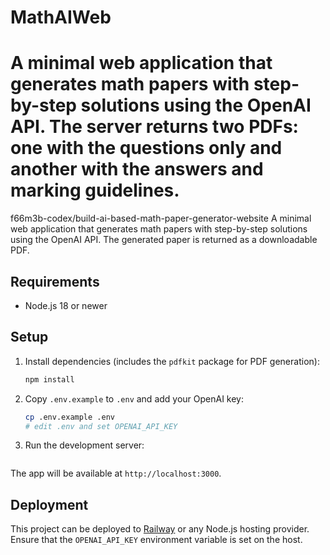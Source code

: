 # MathAIWeb

A minimal web application that generates math papers with step-by-step solutions using the OpenAI API. The server returns two PDFs: one with the questions only and another with the answers and marking guidelines.
=======
f66m3b-codex/build-ai-based-math-paper-generator-website
A minimal web application that generates math papers with step-by-step solutions using the OpenAI API. The generated paper is returned as a downloadable PDF.

## Requirements

- Node.js 18 or newer

## Setup

1. Install dependencies (includes the `pdfkit` package for PDF generation):
   ```bash
   npm install
   ```


2. Copy `.env.example` to `.env` and add your OpenAI key:
   ```bash
   cp .env.example .env
   # edit .env and set OPENAI_API_KEY

   ```

3. Run the development server:
   ```bash

   ```

The app will be available at `http://localhost:3000`.



## Deployment

This project can be deployed to [Railway](https://railway.app) or any Node.js hosting provider. Ensure that the `OPENAI_API_KEY` environment variable is set on the host.
